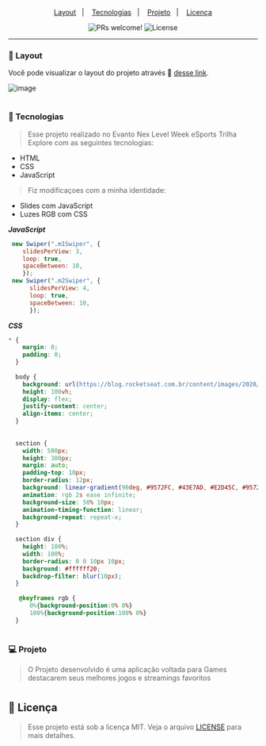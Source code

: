 
<p align="center">
  <a href="#-layout">Layout</a>&nbsp;&nbsp;&nbsp;|&nbsp;&nbsp;&nbsp;
  <a href="#-tecnologias">Tecnologias</a>&nbsp;&nbsp;&nbsp;|&nbsp;&nbsp;&nbsp;
  <a href="#-projeto">Projeto</a>&nbsp;&nbsp;&nbsp;|&nbsp;&nbsp;&nbsp;
  <a href="#memo-licença">Licença</a>
</p>

<p align="center">
 <img src="https://img.shields.io/static/v1?label=PRs&message=welcome&color=49AA26&labelColor=000000" alt="PRs welcome!" />

  <img alt="License" src="https://img.shields.io/static/v1?label=license&message=MIT&color=49AA26&labelColor=000000">
</p>

---

### 🔖 Layout

Você pode visualizar o layout do projeto através 🔗 [desse link](https://chimerical-kitsune-4a68a8.netlify.app/).

![image](https://user-images.githubusercontent.com/108701750/190295166-6f0144e2-84fd-4c8c-87cc-a15450d54e85.png)

#

### 🚀 Tecnologias

> Esse projeto realizado no Evanto Nex Level Week eSports Trilha Explore com as seguintes tecnologias:

- HTML
- CSS
- JavaScript 

> Fiz modificaçoes com a minha identidade: 

- Slides com JavaScript 
- Luzes RGB com CSS


***JavaScript***
```js
 new Swiper(".m1Swiper", {
    slidesPerView: 3,
    loop: true,
    spaceBetween: 10,
    });
 new Swiper(".m2Swiper", {
      slidesPerView: 4,
      loop: true,
      spaceBetween: 10,
      });
```
***CSS***
```CSS
* {
    margin: 0;
    padding: 0;
  }
  
  body {
    background: url(https://blog.rocketseat.com.br/content/images/2020/06/rocketseat_next_level_week.jpg);
    height: 100vh;
    display: flex;
    justify-content: center;
    align-items: center;
  }
  
   
  section {
    width: 580px;
    height: 300px;
    margin: auto;
    padding-top: 10px;
    border-radius: 12px;
    background: linear-gradient(90deg, #9572FC, #43E7AD, #E2D45C, #9572FC);
    animation: rgb 2s ease infinite;
    background-size: 50% 10px;
    animation-timing-function: linear;
    background-repeat: repeat-x;  
  }
  
  section div {
    height: 100%;  
    width: 100%;
    border-radius: 0 0 10px 10px;
    background: #ffffff20;
    backdrop-filter: blur(10px);
  }
  
   @keyframes rgb { 
      0%{background-position:0% 0%}
      100%{background-position:100% 0%}
  }
```
#

### 💻 Projeto

> O Projeto desenvolvido é uma aplicação voltada para Games destacarem seus melhores jogos e streamings favoritos

#

## :memo: Licença

> Esse projeto está sob a licença MIT. Veja o arquivo [LICENSE](.github/LICENSE.md) para mais detalhes.


